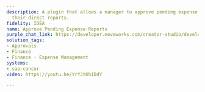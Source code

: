 ```yaml
---
description: A plugin that allows a manager to approve pending expense reports from
  their direct reports.
fidelity: IDEA
name: Approve Pending Expense Reports
purple_chat_link: https://developer.moveworks.com/creator-studio/developer-tools/purple-chat?purple_chat_v1=%7B%22settings%22%3A%7B%22colorStyle%22%3A%22LIGHT%22%2C%22startTime%22%3A%2211%3A43+AM%22%2C%22defaultPerson%22%3A%22PAUL%22%2C%22editable%22%3Atrue%2C%22botName%22%3A%22%22%2C%22botImageUrl%22%3A%22%22%7D%2C%22messages%22%3A%5B%7B%22from%22%3A%22USER%22%2C%22time%22%3A%2211%3A43+AM%22%2C%22text%22%3A%22Can+you+show+me+the+pending+expense+approvals+for+dluckadoo%40moveworks.ai%3F%22%7D%2C%7B%22from%22%3A%22ANNOTATION%22%2C%22text%22%3A%22Query+Concur+API+for+pending+expense+approvals%22%7D%2C%7B%22from%22%3A%22BOT%22%2C%22time%22%3A%2211%3A43+AM%22%2C%22text%22%3A%22dluckadoo%40moveworks.ai+has+the+following+pending+approval+requests%3A%22%2C%22list%22%3A%5B%221.+Denver+-+June+2024%3A+Jane+Doe%22%2C%222.+Calgary+-+July+2024%3A+Jane+Doe%22%2C%223.+Boston+-+May+2024%3A+Bob+Robert%22%2C%224.+Boston+-+May+2024%3A+Pam+Pamerson%22%2C%225.+Greenville+-+August+2024%3A+Diana+Morenson%22%5D%7D%2C%7B%22from%22%3A%22USER%22%2C%22time%22%3A%2211%3A43+AM%22%2C%22text%22%3A%22Can+I+see+more+information+about+the+first+approval+request%3F%22%7D%2C%7B%22from%22%3A%22BOT%22%2C%22time%22%3A%2211%3A43+AM%22%2C%22text%22%3A%22Jane+Doe+has+requested+an+expense+approval+for+her+Denver+trip%2C+which+took+place+in+June+2024.+This+trip+cost+%24250.00+and+was+submitted+on+July+2%2C+2024.+You+can+click+here+to+see+the+approval+request+on+the+portal.%22%2C%22link%22%3A%7B%22text%22%3A%22click+here%22%2C%22url%22%3A%22https%3A%2F%2Fexample.com%2Fapproval_request%22%7D%7D%5D%7D
solution_tags:
- Approvals
- Finance
- Finance - Expense Management
systems:
- sap-concur
video: https://youtu.be/YrYJtKhIDdY

---
```

